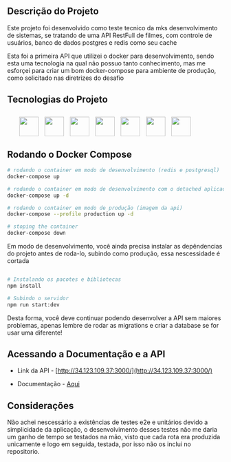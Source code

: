 ## Descrição do Projeto

<p style="text-align: left">Este projeto foi desenvolvido como teste tecnico da mks desenvolvimento de sistemas, se tratando de uma API
RestFull de filmes, com controle de usuários, banco de dados postgres e redis como seu cache</p>

<p style="text-align: left">Esta foi a primeira API que utilizei o docker para desenvolvimento, sendo esta uma tecnologia na qual não possuo tanto conhecimento, mas me esforçei para criar um bom docker-compose para ambiente de produção, como solicitado nas diretrizes do desafio</p>

## Tecnologias do Projeto

<div style="display: flex; margin: 2em; gap: 1em;" >
  <img src="https://cdn.jsdelivr.net/gh/devicons/devicon@latest/icons/typescript/typescript-original.svg" height="45" width="45"/>
  <img src="https://cdn.jsdelivr.net/gh/devicons/devicon@latest/icons/redis/redis-original.svg" height="45" width="45" />
  <img src="https://cdn.jsdelivr.net/gh/devicons/devicon@latest/icons/nestjs/nestjs-original.svg" height="45" width="45" />
  <img src="https://cdn.jsdelivr.net/gh/devicons/devicon@latest/icons/postgresql/postgresql-original.svg" height="45" width="45"/>
  <img src="https://cdn.jsdelivr.net/gh/devicons/devicon@latest/icons/docker/docker-original.svg" height="45" width="45" />
  <img src="https://cdn.jsdelivr.net/gh/devicons/devicon@latest/icons/swagger/swagger-original.svg" height="45" width="45" /> 
  <img src="https://cdn.jsdelivr.net/gh/devicons/devicon@latest/icons/googlecloud/googlecloud-original.svg" height="45" width="45" />                     
</div>

## Rodando o Docker Compose

```bash
# rodando o container em modo de desenvolvimento (redis e postgresql)
docker-compose up

# rodando o container em modo de desenvolvimento com o detached aplicado (redis e postgresql)
docker-compose up -d

# rodando o container em modo de produção (imagem da api)
docker-compose --profile production up -d

# stoping the container
docker-compose down
```

<p style="text-align: left">Em modo de desenvolvimento, você ainda precisa instalar as depêndencias do projeto antes de roda-lo, subindo como produção, essa nescessidade é cortada</p>

```bash

# Instalando os pacotes e bibliotecas
npm install

# Subindo o servidor
npm run start:dev

```

<p style="text-align: left">Desta forma, você deve continuar podendo desenvolver a API sem maiores problemas, apenas lembre de rodar as migrations e criar a database se for usar uma diferente!</p>

## Acessando a Documentação e a API

-  Link da API - [http://34.123.109.37:3000/](http://34.123.109.37:3000/)

- Documentação - [Aqui](http://34.123.109.37:3000/api)

## Considerações

<p style="text-align: left">Não achei nescessário a existências de testes e2e e unitários devido a simplicidade da aplicação, o desenvolvimento desses testes não me daria um ganho de tempo se testados na mão, visto que cada rota era produzida unicamente e logo em seguida, testada, por isso não os inclui no repositorio.</p>